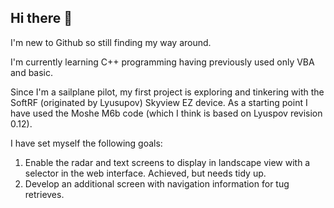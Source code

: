 ## Hi there 👋

I'm new to Github so still finding my way around.

I'm currently learning C++ programming having previously used only VBA and basic.

Since I'm a sailplane pilot, my first project is exploring and tinkering with the SoftRF (originated by Lyusupov) Skyview EZ device.  As a starting point I have used the Moshe M6b code (which I think is based on Lyuspov revision 0.12).

I have set myself the following goals:
1.  Enable the radar and text screens to display in landscape view with a selector in the web interface.  Achieved, but needs tidy up.
2.  Develop an additional screen with navigation information for tug retrieves.



